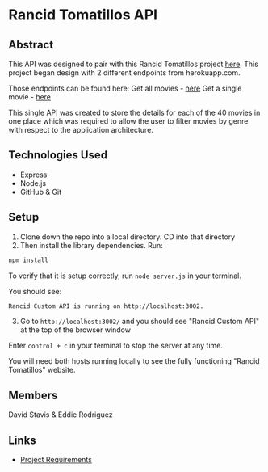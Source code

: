 # Rancid Tomatillos API

## Abstract
This API was designed to pair with this Rancid Tomatillos project [here](https://github.com/dstavis/rancid-tomatillos). This project began design with 2 different endpoints from herokuapp.com.

Those endpoints can be found here:
Get all movies - [here](https://rancid-tomatillos.herokuapp.com/api/v2/movies)
Get a single movie - [here](https://rancid-tomatillos.herokuapp.com/api/v2/movies/:movie_id)

This single API was created to store the details for each of the 40 movies in one place which was required to allow the user to filter movies by genre with respect to the application architecture.

## Technologies Used
- Express 
- Node.js
- GitHub & Git

## Setup  
1. Clone down the repo into a local directory.  CD into that directory
2. Then install the library dependencies. Run:

```bash or zsh
npm install
```

To verify that it is setup correctly, run `node server.js` in your terminal. 

You should see:

```bash or zsh
Rancid Custom API is running on http://localhost:3002.
```

3.  Go to `http://localhost:3002/` and you should see "Rancid Custom API" at the top of the browser window

Enter `control + c` in your terminal to stop the server at any time.

You will need both hosts running locally to see the fully functioning "Rancid Tomatillos" website.

## Members
David Stavis & Eddie Rodriguez

## Links
- [Project Requirements](https://frontend.turing.edu/projects/module-3/rancid-tomatillos-v3.html)




